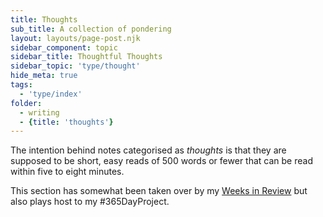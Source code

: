```yaml
---
title: Thoughts
sub_title: A collection of pondering
layout: layouts/page-post.njk
sidebar_component: topic
sidebar_title: Thoughtful Thoughts
sidebar_topic: 'type/thought'
hide_meta: true
tags:
  - 'type/index'
folder: 
  - writing
  - {title: 'thoughts'}
---
```


The intention behind notes categorised as _thoughts_ is that they are supposed to be short, easy reads of 500 words or fewer that can be read within five to eight minutes.

This section has somewhat been taken over by my [Weeks in Review](/topic/week-in-review/) but also plays host to my #365DayProject.
